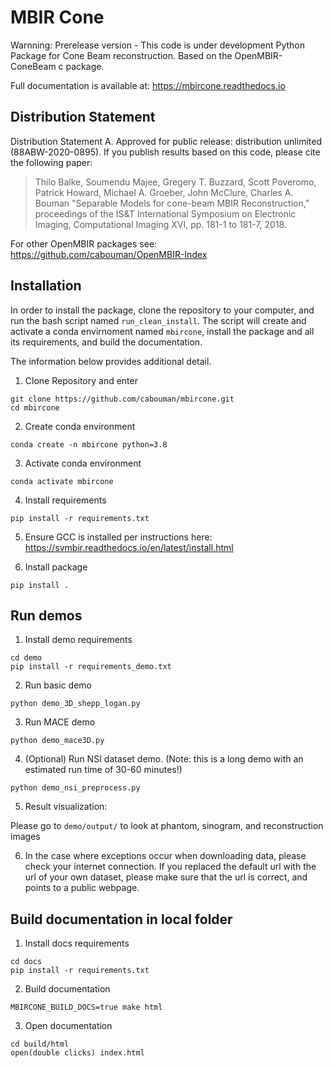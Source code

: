 # MBIR Cone

Warnning: Prerelease version - This code is under development
Python Package for Cone Beam reconstruction.
Based on the OpenMBIR-ConeBeam c package.

Full documentation is available at: https://mbircone.readthedocs.io



## Distribution Statement

Distribution Statement A. Approved for public release: distribution unlimited (88ABW-2020-0895).
If you publish results based on this code, please cite the following paper:
> Thilo Balke, Soumendu Majee, Gregery T. Buzzard, Scott Poveromo, Patrick Howard, Michael A. Groeber, John McClure, Charles A. Bouman "Separable Models for cone-beam MBIR Reconstruction," proceedings of the IS&T International Symposium on Electronic Imaging, Computational Imaging XVI, pp. 181-1 to 181-7, 2018.

For other OpenMBIR packages see: https://github.com/cabouman/OpenMBIR-Index

## Installation
In order to install the package, clone the repository to your computer, and run the bash script named ``run_clean_install``.
The script will create and activate a conda envirnoment named ``mbircone``, install the package and all its requirements, and build the documentation.

The information below provides additional detail.

1) Clone Repository and enter
```
git clone https://github.com/cabouman/mbircone.git
cd mbircone
```

2) Create conda environment
```
conda create -n mbircone python=3.8
```
3) Activate conda environment
```
conda activate mbircone
```
4) Install requirements
```
pip install -r requirements.txt
```
5) Ensure GCC is installed per instructions here: https://svmbir.readthedocs.io/en/latest/install.html

6) Install package
```
pip install .
```

## Run demos
1) Install demo requirements
```
cd demo
pip install -r requirements_demo.txt
```
2) Run basic demo
```
python demo_3D_shepp_logan.py
```
3) Run MACE demo
```
python demo_mace3D.py
```
4) (Optional) Run NSI dataset demo. (Note: this is a long demo with an estimated run time of 30-60 minutes!)
```
python demo_nsi_preprocess.py
```

5) Result visualization: 

Please go to ```demo/output/``` to look at phantom, sinogram, and reconstruction images

6) In the case where exceptions occur when downloading data, please check your internet connection. If you replaced the default url with the url of your own dataset, please make sure that the url is correct, and points to a public webpage.


## Build documentation in local folder
1) Install docs requirements
```
cd docs
pip install -r requirements.txt
```
2) Build documentation
```
MBIRCONE_BUILD_DOCS=true make html
```
3) Open documentation
```
cd build/html
open(double clicks) index.html
```
